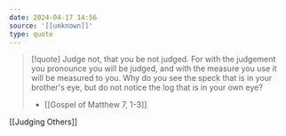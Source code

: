 ```yaml
---
date: 2024-04-17 14:56
source: '[[unknown]]'
type: quote
---
```




> [!quote]
> Judge not, that you be not judged. For with the judgement you pronounce you will be judged, and with the measure you use it will be measured to you. Why do you see the speck that is in your brother's eye, but do not notice the log that is in your own eye? 
> - [[Gospel of Matthew 7, 1-3]]

[[Judging Others]]
